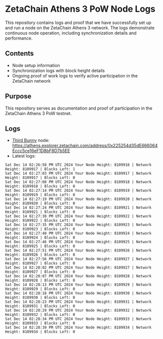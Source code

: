 # ZetaChain Athens 3 PoW Node Logs
This repository contains logs and proof that we have successfully set up and run a node on the ZetaChain Athens 3 network. The logs demonstrate continuous node operation, including synchronization details and performance.

## Contents
- Node setup information
- Synchronization logs with block height details
- Ongoing proof of work logs to verify active participation in the ZetaChain network

## Purpose
This repository serves as documentation and proof of participation in the ZetaChain Athens 3 PoW testnet.

## Logs

- [Third Bunny](https://thirdbunny.xyz/) node: https://athens.explorer.zetachain.com/address/0x225254d35dE666064Eccc5ce16eF1D8bF8D7b5EE
- Latest logs:
```
Sat Dec 14 02:26:58 PM UTC 2024 Your Node Height: 8109916 | Network Height: 8109917 | Blocks Left: 1
Sat Dec 14 02:27:03 PM UTC 2024 Your Node Height: 8109917 | Network Height: 8109917 | Blocks Left: 0
Sat Dec 14 02:27:08 PM UTC 2024 Your Node Height: 8109918 | Network Height: 8109918 | Blocks Left: 0
Sat Dec 14 02:27:14 PM UTC 2024 Your Node Height: 8109919 | Network Height: 8109919 | Blocks Left: 0
Sat Dec 14 02:27:19 PM UTC 2024 Your Node Height: 8109920 | Network Height: 8109920 | Blocks Left: 0
Sat Dec 14 02:27:24 PM UTC 2024 Your Node Height: 8109921 | Network Height: 8109921 | Blocks Left: 0
Sat Dec 14 02:27:30 PM UTC 2024 Your Node Height: 8109922 | Network Height: 8109922 | Blocks Left: 0
Sat Dec 14 02:27:35 PM UTC 2024 Your Node Height: 8109923 | Network Height: 8109923 | Blocks Left: 0
Sat Dec 14 02:27:40 PM UTC 2024 Your Node Height: 8109924 | Network Height: 8109924 | Blocks Left: 0
Sat Dec 14 02:27:46 PM UTC 2024 Your Node Height: 8109925 | Network Height: 8109925 | Blocks Left: 0
Sat Dec 14 02:27:51 PM UTC 2024 Your Node Height: 8109926 | Network Height: 8109926 | Blocks Left: 0
Sat Dec 14 02:27:56 PM UTC 2024 Your Node Height: 8109927 | Network Height: 8109927 | Blocks Left: 0
Sat Dec 14 02:28:02 PM UTC 2024 Your Node Height: 8109927 | Network Height: 8109927 | Blocks Left: 0
Sat Dec 14 02:28:07 PM UTC 2024 Your Node Height: 8109928 | Network Height: 8109928 | Blocks Left: 0
Sat Dec 14 02:28:13 PM UTC 2024 Your Node Height: 8109929 | Network Height: 8109929 | Blocks Left: 0
Sat Dec 14 02:28:18 PM UTC 2024 Your Node Height: 8109930 | Network Height: 8109930 | Blocks Left: 0
Sat Dec 14 02:28:23 PM UTC 2024 Your Node Height: 8109931 | Network Height: 8109931 | Blocks Left: 0
Sat Dec 14 02:28:29 PM UTC 2024 Your Node Height: 8109932 | Network Height: 8109932 | Blocks Left: 0
Sat Dec 14 02:28:34 PM UTC 2024 Your Node Height: 8109933 | Network Height: 8109933 | Blocks Left: 0
Sat Dec 14 02:28:39 PM UTC 2024 Your Node Height: 8109934 | Network Height: 8109934 | Blocks Left: 0
```
